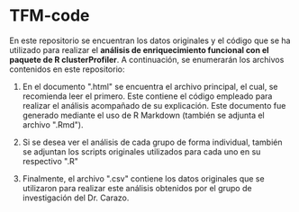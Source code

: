 # TFM-code

En este repositorio se encuentran los datos originales y el código que se ha utilizado para realizar el **análisis de enriquecimiento funcional con el paquete de R clusterProfiler**. A continuación, se enumerarán los archivos contenidos en este repositorio:

1) En el documento ".html" se encuentra el archivo principal, el cual, se recomienda leer el primero. Este contiene el código empleado para realizar el análisis acompañado de su explicación. Este documento fue generado mediante el uso de R Markdown (también se adjunta el archivo ".Rmd").

2) Si se desea ver el análisis de cada grupo de forma individual, también se adjuntan los scripts originales utilizados para cada uno en su respectivo ".R"

3) Finalmente, el archivo ".csv" contiene los datos originales que se utilizaron para realizar este análisis obtenidos por el grupo de investigación del Dr. Carazo.
